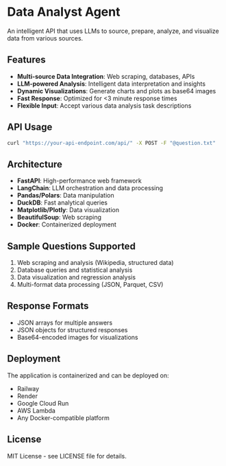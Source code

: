 # Data Analyst Agent

An intelligent API that uses LLMs to source, prepare, analyze, and visualize data from various sources.

## Features

- **Multi-source Data Integration**: Web scraping, databases, APIs
- **LLM-powered Analysis**: Intelligent data interpretation and insights
- **Dynamic Visualizations**: Generate charts and plots as base64 images
- **Fast Response**: Optimized for <3 minute response times
- **Flexible Input**: Accept various data analysis task descriptions

## API Usage

```bash
curl "https://your-api-endpoint.com/api/" -X POST -F "@question.txt"
```

## Architecture

- **FastAPI**: High-performance web framework
- **LangChain**: LLM orchestration and data processing
- **Pandas/Polars**: Data manipulation
- **DuckDB**: Fast analytical queries
- **Matplotlib/Plotly**: Data visualization
- **BeautifulSoup**: Web scraping
- **Docker**: Containerized deployment

## Sample Questions Supported

1. Web scraping and analysis (Wikipedia, structured data)
2. Database queries and statistical analysis
3. Data visualization and regression analysis
4. Multi-format data processing (JSON, Parquet, CSV)

## Response Formats

- JSON arrays for multiple answers
- JSON objects for structured responses
- Base64-encoded images for visualizations

## Deployment

The application is containerized and can be deployed on:
- Railway
- Render
- Google Cloud Run
- AWS Lambda
- Any Docker-compatible platform

## License

MIT License - see LICENSE file for details.